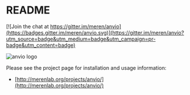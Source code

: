 # README

[![Join the chat at https://gitter.im/meren/anvio](https://badges.gitter.im/meren/anvio.svg)](https://gitter.im/meren/anvio?utm_source=badge&utm_medium=badge&utm_campaign=pr-badge&utm_content=badge)

![anvio logo](http://merenlab.org/images/anvio-logo.png)

Please see the project page for installation and usage information: 

* [http://merenlab.org/projects/anvio/](http://merenlab.org/projects/anvio/)
